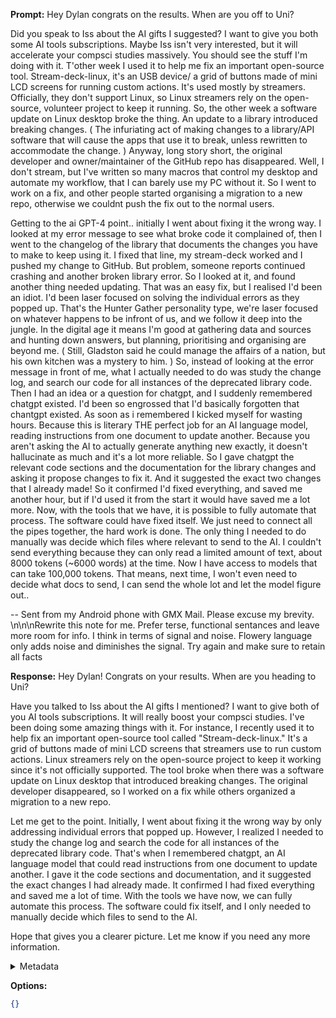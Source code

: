 **Prompt:**
Hey Dylan congrats on the results. When are you off to Uni?

Did you speak to Iss about the AI gifts I suggested? I want to give you both some AI tools subscriptions. Maybe Iss isn't very interested, but it will accelerate your compsci studies massively. You should see the stuff I'm doing with it. T'other week I used it to help me fix an important open-source tool.  Stream-deck-linux, it's an USB device/ a grid of buttons made of mini LCD screens for running custom actions. It's used mostly by streamers. Officially, they don't support Linux, so Linux streamers rely on the open-source, volunteer project to keep it running. So, the other week a software update on Linux desktop broke the thing. An update to a library introduced breaking changes. ( The infuriating act of making changes to a library/API software that will cause the apps that use it to break, unless rewritten to accommodate the change. ) Anyway, long story short, the original developer and owner/maintainer of the GitHub repo has disappeared. Well, I don't stream, but I've written so many macros that control my desktop and automate my workflow, that I can barely use my PC without it. So I went to work on a fix, and other people started organising a migration to a new repo, otherwise we couldnt push the fix out to the normal users. 

Getting to the ai GPT-4 point.. initially I went about fixing it the wrong way. I looked at my error message to see what broke code it complained of, then I went to the changelog of the library that documents the changes you have to make to keep using it. I fixed that line, my stream-deck worked and I pushed my change to GitHub. But problem, someone reports continued crashing and another broken library error. So I looked at it, and found another thing needed updating. That was an easy fix, but I realised I'd been an idiot. I'd been laser focused on solving the individual errors as they popped up. That's the Hunter Gather personality type, we're laser focused on whatever happens to be infront of us, and we follow it deep into the jungle. In the digital age it means I'm good at gathering data and sources and hunting down answers, but planning, prioritising and organising are beyond me. ( Still, Gladston said he could manage the affairs of a nation, but his own kitchen was a mystery to him. ) So, instead of looking at the error message in front of me, what I actually needed to do was study the change log, and search our code for all instances of the deprecated   library code. Then I had an idea or a question for chatgpt, and I suddenly remembered chatgpt existed. I'd been so engrossed that I'd basically forgotten that chantgpt existed. As soon as i remembered I kicked myself for wasting hours. Because this is literary THE perfect job for an AI language model, reading instructions from one document to update another. Because you aren't asking the AI to actually generate anything new exactly, it doesn't hallucinate as much and it's a lot more reliable. So I gave chatgpt the relevant code sections and the documentation for the library changes and asking it propose changes to fix it. And it suggested the exact two changes that I already made! So it confirmed I'd fixed everything, and saved me another hour, but if I'd used it from the start it would have saved me a lot more. Now, with the tools that we have, it is possible to fully automate that process. The software could have fixed itself. We just need to connect all the pipes together, the hard work is done. The only thing I needed to do manually was decide which files where relevant to send to the AI. I couldn't send everything because they can only read a limited amount of text, about 8000 tokens (~6000 words) at the time. Now I have access to models that can take 100,000 tokens. That means, next time, I won't even need to decide what docs to send, I can send the whole lot and let the model figure out.. 


--
Sent from my Android phone with GMX Mail. Please excuse my brevity.
 \n\n\nRewrite this note for me. Prefer terse, functional sentances and leave more room for info. I think in terms of signal and noise. Flowery language only adds noise and diminishes the signal. Try again and make sure to retain all facts

**Response:**
Hey Dylan! Congrats on your results. When are you heading to Uni?

Have you talked to Iss about the AI gifts I mentioned? I want to give both of you AI tools subscriptions. It will really boost your compsci studies. I've been doing some amazing things with it. For instance, I recently used it to help fix an important open-source tool called "Stream-deck-linux." It's a grid of buttons made of mini LCD screens that streamers use to run custom actions. Linux streamers rely on the open-source project to keep it working since it's not officially supported. The tool broke when there was a software update on Linux desktop that introduced breaking changes. The original developer disappeared, so I worked on a fix while others organized a migration to a new repo.

Let me get to the point. Initially, I went about fixing it the wrong way by only addressing individual errors that popped up. However, I realized I needed to study the change log and search the code for all instances of the deprecated library code. That's when I remembered chatgpt, an AI language model that could read instructions from one document to update another. I gave it the code sections and documentation, and it suggested the exact changes I had already made. It confirmed I had fixed everything and saved me a lot of time. With the tools we have now, we can fully automate this process. The software could fix itself, and I only needed to manually decide which files to send to the AI.

Hope that gives you a clearer picture. Let me know if you need any more information.

<details><summary>Metadata</summary>

- Duration: 12966 ms
- Datetime: 2023-09-01T15:39:48.736491
- Model: gpt-3.5-turbo-0613

</details>

**Options:**
```json
{}
```

